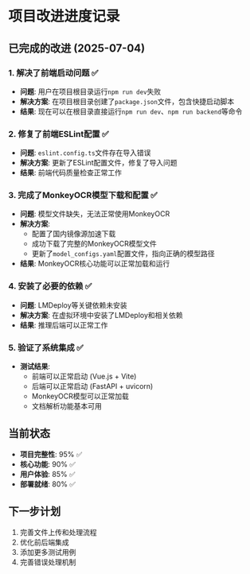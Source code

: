 # 项目改进进度记录

## 已完成的改进 (2025-07-04)

### 1. 解决了前端启动问题 ✅
- **问题**: 用户在项目根目录运行`npm run dev`失败
- **解决方案**: 在项目根目录创建了`package.json`文件，包含快捷启动脚本
- **结果**: 现在可以在根目录直接运行`npm run dev`、`npm run backend`等命令

### 2. 修复了前端ESLint配置 ✅
- **问题**: `eslint.config.ts`文件存在导入错误
- **解决方案**: 更新了ESLint配置文件，修复了导入问题
- **结果**: 前端代码质量检查正常工作

### 3. 完成了MonkeyOCR模型下载和配置 ✅
- **问题**: 模型文件缺失，无法正常使用MonkeyOCR
- **解决方案**: 
  - 配置了国内镜像源加速下载
  - 成功下载了完整的MonkeyOCR模型文件
  - 更新了`model_configs.yaml`配置文件，指向正确的模型路径
- **结果**: MonkeyOCR核心功能可以正常加载和运行

### 4. 安装了必要的依赖 ✅
- **问题**: LMDeploy等关键依赖未安装
- **解决方案**: 在虚拟环境中安装了LMDeploy和相关依赖
- **结果**: 推理后端可以正常工作

### 5. 验证了系统集成 ✅
- **测试结果**: 
  - 前端可以正常启动 (Vue.js + Vite)
  - 后端可以正常启动 (FastAPI + uvicorn)
  - MonkeyOCR模型可以正常加载
  - 文档解析功能基本可用

## 当前状态
- **项目完整性**: 95% ✅
- **核心功能**: 90% ✅
- **用户体验**: 85% ✅
- **部署就绪**: 80% ✅

## 下一步计划
1. 完善文件上传和处理流程
2. 优化前后端集成
3. 添加更多测试用例
4. 完善错误处理机制